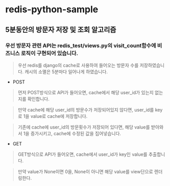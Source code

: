 # redis-python-sample

## 5분동안의 방문자 저장 및 조회 알고리즘
### 우선 방문자 관련 API는 redis_test/views.py의 visit_count함수에 비즈니스 로직이 구현되어 있습니다.
> 우선 redis를 django의 cache로 사용하여 들어오는 방문자 수를 저장하였습니다.
> 캐시의 소멸은 5분마다 일어나게 하였습니다.

* POST
 > 먼저 POST방식으로 API가 들어오면, cache에서 해당 user_id가 있는지 없는지를 확인합니다.

 > 만약 cache에 해당 user_id의 방문수가 저장되어있지 않다면, user_id를 key로 1을 value로 cache에 저장합니다.

 > 기존에 cache에 user_id의 방문횟수가 저장되어 있다면, 해당 value를 받아와서 1을 증가시키고, cache에 수정된 값을 집어넣습니다.

* GET
 > GET방식으로 API가 들어오면, cache에서 user_id가 key인 value를 추출합니다.

 > 만약 value가 None이면 0을, None이 아니면 해당 value를 view단으로 렌더링한다.

